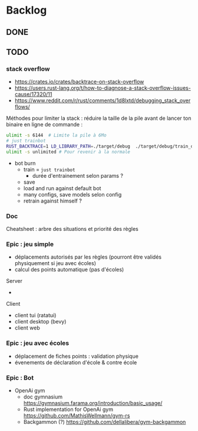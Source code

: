 # Backlog

## DONE

## TODO

### stack overflow

- <https://crates.io/crates/backtrace-on-stack-overflow>
- <https://users.rust-lang.org/t/how-to-diagnose-a-stack-overflow-issues-cause/17320/11>
- <https://www.reddit.com/r/rust/comments/1d8lxtd/debugging_stack_overflows/>

Méthodes pour limiter la stack : réduire la taille de la pile avant de lancer ton binaire en ligne de commande :

```sh
ulimit -s 6144  # Limite la pile à 6Mo
# just trainbot
RUST_BACKTRACE=1 LD_LIBRARY_PATH=./target/debug  ./target/debug/train_dqn_burn
ulimit -s unlimited # Pour revenir à la normale
```

- bot burn
  - train = `just trainbot`
    - durée d'entrainement selon params ?
  - save
  - load and run against default bot
  - many configs, save models selon config
  - retrain against himself ?

### Doc

Cheatsheet : arbre des situations et priorité des règles

### Epic : jeu simple

- déplacements autorisés par les règles (pourront être validés physiquement si jeu avec écoles)
- calcul des points automatique (pas d'écoles)

Server

-

Client

- client tui (ratatui)
- client desktop (bevy)
- client web

### Epic : jeu avec écoles

- déplacement de fiches points : validation physique
- évenements de déclaration d'école & contre école

### Epic : Bot

- OpenAi gym
  - doc gymnasium <https://gymnasium.farama.org/introduction/basic_usage/>
  - Rust implementation for OpenAi gym <https://github.com/MathisWellmann/gym-rs>
  - Backgammon (?) <https://github.com/dellalibera/gym-backgammon>
